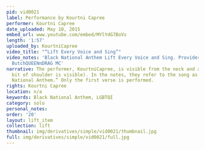 ```yaml
---
pid: vid0021
label: Performance by Kourtni Capree
performer: Kourtni Capree
date_uploaded: May 10, 2015
embed_url: www.youtube.com/embed/MYlYdG7BoVs
length: '1:57'
uploaded_by: KourtniCapree
video_title: "“Lift Every Voice and Sing”"
video_notes: 'Black National Anthem Lift Every Voice and Sing. Provider: The Baddest
  ButchQUEENnDRAG MC'
narrative: The performer, KourtniCapree, is visible from the neck and above (a slight
  bit of shoulder is visible). In the notes, they refer to the song as “The Black
  National Anthem.” Only the first verse is performed.
rights: Kourtni Capree
location: n/a
keywords: Black National Anthem, LGBTQI
category: solo
personal_notes: 
order: '20'
layout: lift_item
collection: lift
thumbnail: img/derivatives/simple/vid0021/thumbnail.jpg
full: img/derivatives/simple/vid0021/full.jpg
---
```

